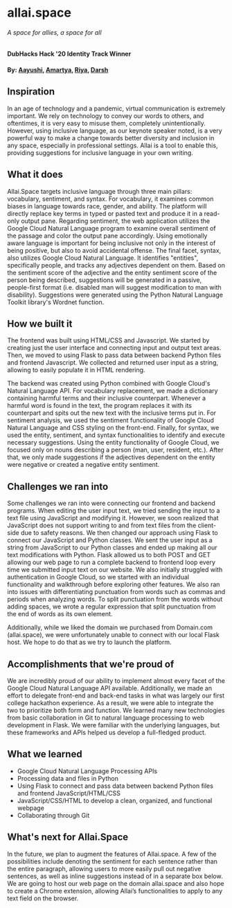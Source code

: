 # allai.space

###### A space for allies, a space for all
#### DubHacks Hack '20 Identity Track Winner

#### By: [Aayushi](https://www.linkedin.com/in/aayushimodi/), [Amartya](https://www.linkedin.com/in/amartyaranganathan/), [Riya](https://www.linkedin.com/in/riyabaheti/), [Darsh](https://www.linkedin.com/in/desaidarsh/)

## Inspiration
In an age of technology and a pandemic, virtual communication is extremely important. We rely on technology to convey our words to others, and oftentimes, it is very easy to misuse them, completely unintentionally. However, using inclusive language, as our keynote speaker noted, is a very powerful way to make a change towards better diversity and inclusion in any space, especially in professional settings. Allai is a tool to enable this, providing suggestions for inclusive language in your own writing.

## What it does
Allai.Space targets inclusive language through three main pillars: vocabulary, sentiment, and syntax. For vocabulary, it examines common biases in language towards race, gender, and ability. The platform will directly replace key terms in typed or pasted text and produce it in a read-only output pane. Regarding sentiment, the web application utilizes the Google Cloud Natural Language program to examine overall sentiment of the passage and color the output pane accordingly. Using emotionally aware language is important for being inclusive not only in the interest of being positive, but also to avoid accidental offense. The final facet, syntax, also utilizes Google Cloud Natural Language. It identifies "entities", specifically people, and tracks any adjectives dependent on them. Based on the sentiment score of the adjective and the entity sentiment score of the person being described, suggestions will be generated in a passive, people-first format (i.e. disabled man will suggest modification to man with disability). Suggestions were generated using the Python Natural Language Toolkit library's Wordnet function.

## How we built it
The frontend was built using HTML/CSS and Javascript. We started by creating just the user interface and connecting input and output text areas. Then, we moved to using Flask to pass data between backend Python files and frontend Javascript. We collected and returned user input as a string, allowing to easily populate it in HTML rendering.

The backend was created using Python combined with Google Cloud's Natural Language API. For vocabulary replacement, we made a dictionary containing harmful terms and their inclusive counterpart. Whenever a harmful word is found in the text, the program replaces it with its counterpart and spits out the new text with the inclusive terms put in. For sentiment analysis, we used the sentiment functionality of Google Cloud Natural Language and CSS styling on the front-end. Finally, for syntax, we used the entity, sentiment, and syntax functionalities to identify and execute necessary suggestions. Using the entity functionality of Google Cloud, we focused only on nouns describing a person (man, user, resident, etc.). After that, we only made suggestions if the adjectives dependent on the entity were negative or created a negative entity sentiment.

## Challenges we ran into
Some challenges we ran into were connecting our frontend and backend programs. When editing the user input text, we tried sending the input to a text file using JavaScript and modifying it. However, we soon realized that JavaScript does not support writing to and from text files from the client-side due to safety reasons. We then changed our approach using Flask to connect our JavaScript and Python classes. We sent the user input as a string from JavaScript to our Python classes and ended up making all our text modifications with Python. Flask allowed us to both POST and GET allowing our web page to run a complete backend to frontend loop every time we submitted input text on our website. We also initially struggled with authentication in Google Cloud, so we started with an individual functionality and walkthrough before exploring other features. We also ran into issues with differentiating punctuation from words such as commas and periods when analyzing words. To split punctuation from the words without adding spaces, we wrote a regular expression that split punctuation from the end of words as its own element.

Additionally, while we liked the domain we purchased from Domain.com (allai.space), we were unfortunately unable to connect with our local Flask host. We hope to do that as we try to launch the platform.

## Accomplishments that we're proud of
We are incredibly proud of our ability to implement almost every facet of the Google Cloud Natural Language API available. Additionally, we made an effort to delegate front-end and back-end tasks in what was largely our first college hackathon experience. As a result, we were able to integrate the two to prioritize both form and function. We learned many new technologies from basic collaboration in Git to natural language processing to web development in Flask. We were familiar with the underlying languages, but these frameworks and APIs helped us develop a full-fledged product.

## What we learned
- Google Cloud Natural Language Processing APIs
- Processing data and files in Python
- Using Flask to connect and pass data between backend Python files and frontend JavaScript/HTML/CSS
- JavaScript/CSS/HTML to develop a clean, organized, and functional webpage
- Collaborating through Git

## What's next for Allai.Space
In the future, we plan to augment the features of Allai.space. A few of the possibilities include denoting the sentiment for each sentence rather than the entire paragraph, allowing users to more easily pull out negative sentences, as well as inline suggestions instead of in a separate box below. We are going to host our web page on the domain allai.space and also hope to create a Chrome extension, allowing Allai’s functionalities to apply to any text field on the browser.
